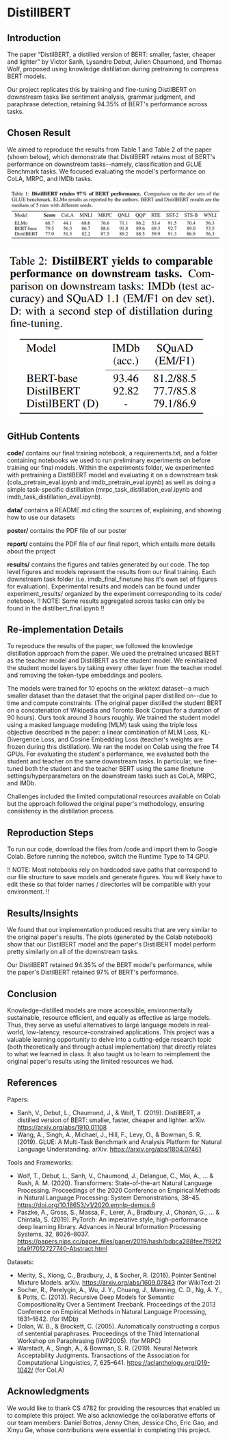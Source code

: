 # DistillBERT

## Introduction

The paper “DistilBERT, a distilled version of BERT: smaller, faster, cheaper and lighter” by Victor Sanh, Lysandre Debut, Julien Chaumond, and Thomas Wolf, proposed using knowledge distillation during pretraining to compress BERT models.

Our project replicates this by training and fine-tuning DistilBERT on downstream tasks like sentiment analysis, grammar judgment, and paraphrase detection, retaining 94.35% of BERT's performance across tasks.

## Chosen Result

We aimed to reproduce the results from Table 1 and Table 2 of the paper (shown below), which demonstrate that DistilBERT retains most of BERT's performance on downstream tasks--namely, classification and GLUE Benchmark tasks. We focused evaluating the model's performance on CoLA, MRPC, and IMDb tasks.

![Comparison](./results/orig_paper_tables/table1.png)

![comparison](./results/orig_paper_tables/table2.png)

## GitHub Contents

**code/** contains our final training notebook, a requirements.txt, and a folder containing notebooks we used to run preliminary experiments on before training our final models. Within the experiments folder, we experimented with pretraining a DistilBERT model and evaluating it on a downstream task (cola_pretrain_eval.ipynb and imdb_pretrain_eval.ipynb) as well as doing a simple task-specific distillation (mrpc_task_distillation_eval.ipynb and imdb_task_distillation_eval.ipynb).

**data/** contains a README.md citing the sources of, explaining, and showing how to use our datasets

**poster/** contains the PDF file of our poster

**report/** contains the PDF file of our final report, which entails more details about the project

**results/** contains the figures and tables generated by our code. The top level figures and models represent the results from our final training. Each downstream task folder (i.e. imdb_final_finetune has it's own set of figures for evaluation). Experimental results and models can be found under experiment_results/ organized by the experiment corresponding to its code/ notebook. !! NOTE: Some results aggregated across tasks can only be found in the distilbert_final.ipynb !!

## Re-implementation Details

To reproduce the results of the paper, we followed the knowledge distillation approach from the paper. We used the pretrained uncased BERT as the teacher model and DistilBERT as the student model. We reinitialized the student model layers by taking every other layer from the teacher model and removing the token-type embeddings and poolers.

The models were trained for 10 epochs on the wikitext dataset--a much smaller dataset than the dataset that the original paper distilled on--due to time and compute constraints. (The original paper distilled the student BERT on a concatenation of Wikipedia and Toronto Book Corpus for a duration of 90 hours). Ours took around 3 hours roughly. We trained the student model using a masked language modeling (MLM) task using the triple loss objective described in the paper: a linear combination of MLM Loss, KL-Divergence Loss, and Cosine Embedding Loss (teacher's weights are frozen during this distillation). We ran the model on Colab using the free T4 GPUs. For evaluating the student's performance, we evaluated both the student and teacher on the same downstream tasks. In particular, we fine-tuned both the student and the teacher BERT using the same finetune settings/hyperparameters on the downstream tasks such as CoLA, MRPC, and IMDb.

Challenges included the limited computational resources available on Colab but the approach followed the original paper's methodology, ensuring consistency in the distillation process.

## Reproduction Steps

To run our code, download the files from /code and import them to Google Colab. Before running the noteboo, switch the Runtime Type to T4 GPU.

!! NOTE: Most notebooks rely on hardcoded save paths that correspond to our file structure to save models and generate figures. You will likely have to edit these so that folder names / directories will be compatible with your environment. !!

## Results/Insights

We found that our implementation produced results that are very similar to the original paper's results. The plots (generated by the Colab notebook) show that our DistilBERT model and the paper's DistilBERT model perform pretty similarly on all of the downstream tasks.

Our DistilBERT retained 94.35% of the BERT model's performance, while the paper's DistilBERT retained 97% of BERT's performance.

## Conclusion

Knowledge-distilled models are more accessible, environmentally sustainable, resource efficient, and equally as effective as large models. Thus, they serve as useful alternatives to large language models in real-world, low-latency, resource-constrained applications. This project was a valuable learning opportunity to delve into a cutting-edge research topic (both theoretically and through actual implementation) that directly relates to what we learned in class. It also taught us to learn to reimplement the original paper's results using the limited resources we had.

## References

Papers:

- Sanh, V., Debut, L., Chaumond, J., & Wolf, T. (2019). DistilBERT, a distilled version of BERT: smaller, faster, cheaper and lighter. arXiv. https://arxiv.org/abs/1910.01108
- Wang, A., Singh, A., Michael, J., Hill, F., Levy, O., & Bowman, S. R. (2019). GLUE: A Multi-Task Benchmark and Analysis Platform for Natural Language Understanding. arXiv. https://arxiv.org/abs/1804.07461

Tools and Frameworks:

- Wolf, T., Debut, L., Sanh, V., Chaumond, J., Delangue, C., Moi, A., ... & Rush, A. M. (2020). Transformers: State-of-the-art Natural Language Processing. Proceedings of the 2020 Conference on Empirical Methods in Natural Language Processing: System Demonstrations, 38–45. https://doi.org/10.18653/v1/2020.emnlp-demos.6
- Paszke, A., Gross, S., Massa, F., Lerer, A., Bradbury, J., Chanan, G., ... & Chintala, S. (2019). PyTorch: An imperative style, high-performance deep learning library. Advances in Neural Information Processing Systems, 32, 8026–8037. https://papers.nips.cc/paper_files/paper/2019/hash/bdbca288fee7f92f2bfa9f7012727740-Abstract.html

Datasets:

- Merity, S., Xiong, C., Bradbury, J., & Socher, R. (2016). Pointer Sentinel Mixture Models. arXiv. https://arxiv.org/abs/1609.07843 (for WikiText-2)
- Socher, R., Perelygin, A., Wu, J. Y., Chuang, J., Manning, C. D., Ng, A. Y., & Potts, C. (2013). Recursive Deep Models for Semantic Compositionality Over a Sentiment Treebank. Proceedings of the 2013 Conference on Empirical Methods in Natural Language Processing, 1631–1642. (for IMDb)
- Dolan, W. B., & Brockett, C. (2005). Automatically constructing a corpus of sentential paraphrases. Proceedings of the Third International Workshop on Paraphrasing (IWP2005). (for MRPC)
- Warstadt, A., Singh, A., & Bowman, S. R. (2019). Neural Network Acceptability Judgments. Transactions of the Association for Computational Linguistics, 7, 625–641. https://aclanthology.org/Q19-1042/ (for CoLA)

## Acknowledgments

We would like to thank CS 4782 for providing the resources that enabled us to complete this project. We also acknowledge the collaborative efforts of our team members: Daniel Botros, Jenny Chen, Jessica Cho, Eric Gao, and Xinyu Ge, whose contributions were essential in completing this project.
